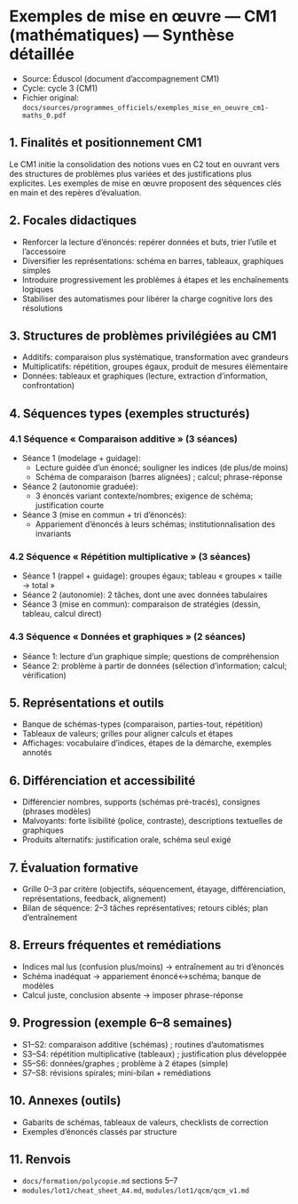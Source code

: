 # Exemples de mise en œuvre — CM1 (mathématiques) — Synthèse détaillée

- Source: Éduscol (document d’accompagnement CM1)
- Cycle: cycle 3 (CM1)
- Fichier original: `docs/sources/programmes_officiels/exemples_mise_en_oeuvre_cm1-maths_0.pdf`

## 1. Finalités et positionnement CM1
Le CM1 initie la consolidation des notions vues en C2 tout en ouvrant vers des structures de problèmes plus variées et des justifications plus explicites. Les exemples de mise en œuvre proposent des séquences clés en main et des repères d’évaluation.

## 2. Focales didactiques
- Renforcer la lecture d’énoncés: repérer données et buts, trier l’utile et l’accessoire
- Diversifier les représentations: schéma en barres, tableaux, graphiques simples
- Introduire progressivement les problèmes à étapes et les enchaînements logiques
- Stabiliser des automatismes pour libérer la charge cognitive lors des résolutions

## 3. Structures de problèmes privilégiées au CM1
- Additifs: comparaison plus systématique, transformation avec grandeurs
- Multiplicatifs: répétition, groupes égaux, produit de mesures élémentaire
- Données: tableaux et graphiques (lecture, extraction d’information, confrontation)

## 4. Séquences types (exemples structurés)
### 4.1 Séquence « Comparaison additive » (3 séances)
- Séance 1 (modelage + guidage):
  - Lecture guidée d’un énoncé; souligner les indices (de plus/de moins)
  - Schéma de comparaison (barres alignées) ; calcul; phrase-réponse
- Séance 2 (autonomie graduée):
  - 3 énoncés variant contexte/nombres; exigence de schéma; justification courte
- Séance 3 (mise en commun + tri d’énoncés):
  - Appariement d’énoncés à leurs schémas; institutionnalisation des invariants

### 4.2 Séquence « Répétition multiplicative » (3 séances)
- Séance 1 (rappel + guidage): groupes égaux; tableau « groupes × taille → total »
- Séance 2 (autonomie): 2 tâches, dont une avec données tabulaires
- Séance 3 (mise en commun): comparaison de stratégies (dessin, tableau, calcul direct)

### 4.3 Séquence « Données et graphiques » (2 séances)
- Séance 1: lecture d’un graphique simple; questions de compréhension
- Séance 2: problème à partir de données (sélection d’information; calcul; vérification)

## 5. Représentations et outils
- Banque de schémas-types (comparaison, parties-tout, répétition)
- Tableaux de valeurs; grilles pour aligner calculs et étapes
- Affichages: vocabulaire d’indices, étapes de la démarche, exemples annotés

## 6. Différenciation et accessibilité
- Différencier nombres, supports (schémas pré-tracés), consignes (phrases modèles)
- Malvoyants: forte lisibilité (police, contraste), descriptions textuelles de graphiques
- Produits alternatifs: justification orale, schéma seul exigé

## 7. Évaluation formative
- Grille 0–3 par critère (objectifs, séquencement, étayage, différenciation, représentations, feedback, alignement)
- Bilan de séquence: 2–3 tâches représentatives; retours ciblés; plan d’entraînement

## 8. Erreurs fréquentes et remédiations
- Indices mal lus (confusion plus/moins) → entraînement au tri d’énoncés
- Schéma inadéquat → appariement énoncé↔schéma; banque de modèles
- Calcul juste, conclusion absente → imposer phrase-réponse

## 9. Progression (exemple 6–8 semaines)
- S1–S2: comparaison additive (schémas) ; routines d’automatismes
- S3–S4: répétition multiplicative (tableaux) ; justification plus développée
- S5–S6: données/graphes ; problème à 2 étapes (simple)
- S7–S8: révisions spirales; mini-bilan + remédiations

## 10. Annexes (outils)
- Gabarits de schémas, tableaux de valeurs, checklists de correction
- Exemples d’énoncés classés par structure

## 11. Renvois
- `docs/formation/polycopie.md` sections 5–7
- `modules/lot1/cheat_sheet_A4.md`, `modules/lot1/qcm/qcm_v1.md`
